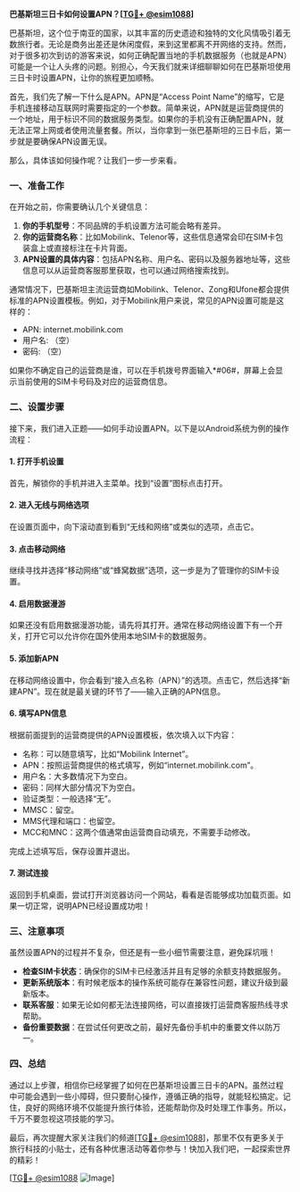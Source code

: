 **巴基斯坦三日卡如何设置APN？[[TG💪+ @esim1088](https://t.me/s/esim1088)]**

巴基斯坦，这个位于南亚的国家，以其丰富的历史遗迹和独特的文化风情吸引着无数旅行者。无论是商务出差还是休闲度假，来到这里都离不开网络的支持。然而，对于很多初次到访的游客来说，如何正确配置当地的手机数据服务（也就是APN）可能是一个让人头疼的问题。别担心，今天我们就来详细聊聊如何在巴基斯坦使用三日卡时设置APN，让你的旅程更加顺畅。

首先，我们先了解一下什么是APN。APN是“Access Point Name”的缩写，它是手机连接移动互联网时需要指定的一个参数。简单来说，APN就是运营商提供的一个地址，用于标识不同的数据服务类型。如果你的手机没有正确配置APN，就无法正常上网或者使用流量套餐。所以，当你拿到一张巴基斯坦的三日卡后，第一步就是要确保APN设置无误。

那么，具体该如何操作呢？让我们一步一步来看。

### **一、准备工作**

在开始之前，你需要确认几个关键信息：
1. **你的手机型号**：不同品牌的手机设置方法可能会略有差异。
2. **你的运营商名称**：比如Mobilink、Telenor等，这些信息通常会印在SIM卡包装盒上或直接标注在卡片背面。
3. **APN设置的具体内容**：包括APN名称、用户名、密码以及服务器地址等，这些信息可以从运营商客服那里获取，也可以通过网络搜索找到。

通常情况下，巴基斯坦主流运营商如Mobilink、Telenor、Zong和Ufone都会提供标准的APN设置模板。例如，对于Mobilink用户来说，常见的APN设置可能是这样的：
- APN: internet.mobilink.com
- 用户名: （空）
- 密码: （空）

如果你不确定自己的运营商是谁，可以在手机拨号界面输入*#06#，屏幕上会显示当前使用的SIM卡号码及对应的运营商信息。

### **二、设置步骤**

接下来，我们进入正题——如何手动设置APN。以下是以Android系统为例的操作流程：

#### **1. 打开手机设置**
首先，解锁你的手机并进入主菜单。找到“设置”图标点击打开。

#### **2. 进入无线与网络选项**
在设置页面中，向下滚动直到看到“无线和网络”或类似的选项，点击它。

#### **3. 点击移动网络**
继续寻找并选择“移动网络”或“蜂窝数据”选项，这一步是为了管理你的SIM卡设置。

#### **4. 启用数据漫游**
如果还没有启用数据漫游功能，请先将其打开。通常在移动网络设置下有一个开关，打开它可以允许你在国外使用本地SIM卡的数据服务。

#### **5. 添加新APN**
在移动网络设置中，你会看到“接入点名称（APN）”的选项。点击它，然后选择“新建APN”。现在就是最关键的环节了——输入正确的APN信息。

#### **6. 填写APN信息**
根据前面提到的运营商提供的APN设置模板，依次填入以下内容：
- 名称：可以随意填写，比如“Mobilink Internet”。
- APN：按照运营商提供的格式填写，例如“internet.mobilink.com”。
- 用户名：大多数情况下为空白。
- 密码：同样大部分情况下为空白。
- 验证类型：一般选择“无”。
- MMSC：留空。
- MMS代理和端口：也留空。
- MCC和MNC：这两个值通常由运营商自动填充，不需要手动修改。

完成上述填写后，保存设置并退出。

#### **7. 测试连接**
返回到手机桌面，尝试打开浏览器访问一个网站，看看是否能够成功加载页面。如果一切正常，说明APN已经设置成功啦！

### **三、注意事项**

虽然设置APN的过程并不复杂，但还是有一些小细节需要注意，避免踩坑哦！
- **检查SIM卡状态**：确保你的SIM卡已经激活并且有足够的余额支持数据服务。
- **更新系统版本**：有时候老版本的操作系统可能存在兼容性问题，建议升级到最新版本。
- **联系客服**：如果无论如何都无法连接网络，可以直接拨打运营商客服热线寻求帮助。
- **备份重要数据**：在尝试任何更改之前，最好先备份手机中的重要文件以防万一。

### **四、总结**

通过以上步骤，相信你已经掌握了如何在巴基斯坦设置三日卡的APN。虽然过程中可能会遇到一些小障碍，但只要耐心操作，遵循正确的指导，就能轻松搞定。记住，良好的网络环境不仅能提升旅行体验，还能帮助你及时处理工作事务。所以，千万不要忽视这项技能的学习。

最后，再次提醒大家关注我们的频道[[TG💪+ @esim1088](https://t.me/s/esim1088)]，那里不仅有更多关于旅行科技的小贴士，还有各种优惠活动等着你参与！快加入我们吧，一起探索世界的精彩！

[[TG💪+ @esim1088](https://t.me/s/esim1088) ![Image](https://i.postimg.cc/4NQfJmqS/Snipaste-2025-05-13-00-14-12.png)]